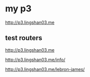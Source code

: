# my p3
<http://p3.lingshan03.me>

## test routers
<http://p3.lingshan03.me>

<http://p3.lingshan03.me/info/>

<http://p3.lingshan03.me/lebron-james/>